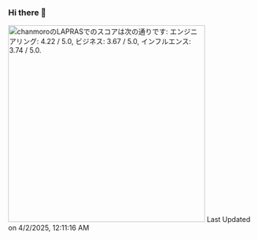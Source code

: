 ### Hi there 👋


<!--START_SECTION:lapras-card-->
<p ><a href="https://lapras.com/public/chanmoro" target="_blank" rel="noopener noreferrer"><img alt="chanmoroのLAPRASでのスコアは次の通りです: エンジニアリング: 4.22 / 5.0, ビジネス: 3.67 / 5.0, インフルエンス: 3.74 / 5.0." src="https://lapras-card-generator.vercel.app/api/svg?e=4.22&b=3.67&i=3.74&b1=%23020E27&b2=%230E5593&i1=%23030E21&i2=%231688BF&l=ja" width="400" ></a>  
Last Updated on 4/2/2025, 12:11:16 AM</p>
<!--END_SECTION:lapras-card-->
